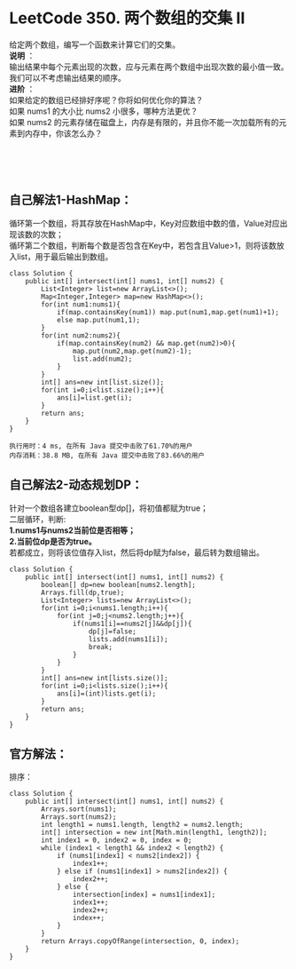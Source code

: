 #    LeetCode 350. 两个数组的交集 II

给定两个数组，编写一个函数来计算它们的交集。</br>
**说明** ：</br>
输出结果中每个元素出现的次数，应与元素在两个数组中出现次数的最小值一致。</br>
我们可以不考虑输出结果的顺序。</br>
**进阶** ：</br>
如果给定的数组已经排好序呢？你将如何优化你的算法？</br>
如果 nums1 的大小比 nums2 小很多，哪种方法更优？</br>
如果 nums2 的元素存储在磁盘上，内存是有限的，并且你不能一次加载所有的元素到内存中，你该怎么办？</br>

</br></br></br>

##    自己解法1-HashMap：
循环第一个数组，将其存放在HashMap中，Key对应数组中数的值，Value对应出现该数的次数；</br>
循环第二个数组，判断每个数是否包含在Key中，若包含且Value>1，则将该数放入list，用于最后输出到数组。</br>
```
class Solution {
    public int[] intersect(int[] nums1, int[] nums2) {
        List<Integer> list=new ArrayList<>();
        Map<Integer,Integer> map=new HashMap<>();
        for(int num1:nums1){
            if(map.containsKey(num1)) map.put(num1,map.get(num1)+1);
            else map.put(num1,1);
        }
        for(int num2:nums2){
            if(map.containsKey(num2) && map.get(num2)>0){
                map.put(num2,map.get(num2)-1);
                list.add(num2);
            }             
        }
        int[] ans=new int[list.size()];
        for(int i=0;i<list.size();i++){
            ans[i]=list.get(i);
        }
        return ans;
    }
}
```
```
执行用时：4 ms, 在所有 Java 提交中击败了61.70%的用户
内存消耗：38.8 MB, 在所有 Java 提交中击败了83.66%的用户
```

##    自己解法2-动态规划DP：
针对一个数组各建立boolean型dp[]，将初值都赋为true；</br>
二层循环，判断:</br>
**1.nums1与nums2当前位是否相等；** </br>
**2.当前位dp是否为true。** </br>
若都成立，则将该位值存入list，然后将dp赋为false，最后转为数组输出。</br>
```
class Solution {
    public int[] intersect(int[] nums1, int[] nums2) {
        boolean[] dp=new boolean[nums2.length];
        Arrays.fill(dp,true);
        List<Integer> lists=new ArrayList<>();
        for(int i=0;i<nums1.length;i++){
            for(int j=0;j<nums2.length;j++){
                if(nums1[i]==nums2[j]&&dp[j]){
                    dp[j]=false;
                    lists.add(nums1[i]);
                    break;
                }
            }
        }
        int[] ans=new int[lists.size()];
        for(int i=0;i<lists.size();i++){
            ans[i]=(int)lists.get(i);
        }
        return ans;
    }
}
```

##    官方解法：
排序：</br>
```
class Solution {
    public int[] intersect(int[] nums1, int[] nums2) {
        Arrays.sort(nums1);
        Arrays.sort(nums2);
        int length1 = nums1.length, length2 = nums2.length;
        int[] intersection = new int[Math.min(length1, length2)];
        int index1 = 0, index2 = 0, index = 0;
        while (index1 < length1 && index2 < length2) {
            if (nums1[index1] < nums2[index2]) {
                index1++;
            } else if (nums1[index1] > nums2[index2]) {
                index2++;
            } else {
                intersection[index] = nums1[index1];
                index1++;
                index2++;
                index++;
            }
        }
        return Arrays.copyOfRange(intersection, 0, index);
    }
}
```
